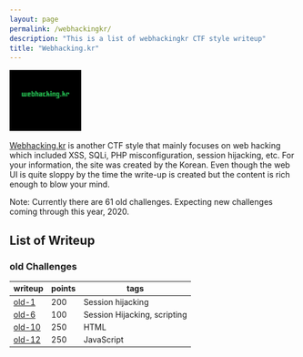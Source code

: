 ```yaml
---
layout: page
permalink: /webhackingkr/
description: "This is a list of webhackingkr CTF style writeup"
title: "Webhacking.kr"
---
```


<img alt="logo" src="/assets/images/webhackingkr/logo.png" width="25%" />

[Webhacking.kr](https://webhacking.kr/) is another CTF style that mainly focuses on web hacking which included XSS, SQLi, PHP misconfiguration, session hijacking, etc. For your information, the site was created by the Korean. Even though the web UI is quite sloppy by the time the write-up is created but the content is rich enough to blow your mind.

Note: Currently there are 61 old challenges. Expecting new challenges coming through this year, 2020.

## List of Writeup

### old Challenges

writeup | points | tags
--------|-------|-------
[old-1](/posts/webhackingkr/old-1) | 200 | Session hijacking
[old-6](/posts/webhackingkr/old-6) | 100 | Session Hijacking, scripting
[old-10](/posts/webhackingkr/old-10) | 250 | HTML
[old-12](/posts/webhackingkr/old-12) | 250 | JavaScript
